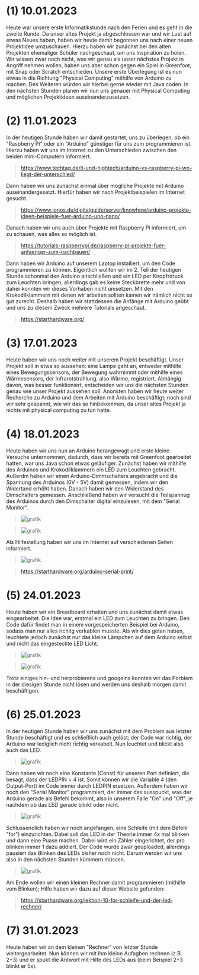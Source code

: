 # (1) 10.01.2023

Heute war unsere erste Informatikstunde nach den Ferien und es geht in die zweite Runde. Da unser altes Projekt ja abgeschlossen war und wir Lust auf etwas Neues haben, haben wir heute damit begonnen uns nach einer neuen Projektidee umzuschauen. Hierzu haben wir zunächst bei den alten Projekten ehemaliger Schüler nachgeschaut, um uns Inspiration zu holen. Wir wissen zwar noch nicht, was wir genau als unser nächstes Projekt in Angriff nehmen wollen, haben uns aber schon gegen ein Spiel in Greenfoot, mit Snap oder Scratch entschieden. 
Unsere erste Überlegung ist es nun etwas in die Richtung "Physical Computing" mithilfe von Arduino zu machen. Des Weiteren würden wir hierbei gerne wieder mit Java coden. In den nächsten Stunden planen wir nun uns genauer mit Physical Computing und möglichen Projektideen auseinanderzusetzen.  

# (2) 11.01.2023

In der heutigen Stunde haben wir damit gestartet, uns zu überlegen, ob ein "Raspberry Pi" oder ein "Arduino" günstiger für uns zum programmieren ist. Hierzu haben wir uns im Internet zu den Unterschieden zwischen den beiden mini-Computern informiert. 

> https://www.techtag.de/it-und-hightech/arduino-vs-raspberry-pi-wo-liegt-der-unterschied/

Dann haben wir uns zunächst einmal über mögliche Projekte mit Arduino auseinandergesetzt. Hierfür haben wir nach Projektbeispielen im Internet gesucht. 

> https://www.ionos.de/digitalguide/server/knowhow/arduino-projekte-ideen-beispiele-fuer-arduino-uno-nano/

Danach haben wir uns auch über Projekte mit Raspberry Pi informiert, um zu schauen, was alles so möglich ist. 

> https://tutorials-raspberrypi.de/raspberry-pi-projekte-fuer-anfaenger-zum-nachbauen/

Dann haben wir Arduino auf unserem Laptop installiert, um den Code programmieren zu können. 
Eigentlich wollten wir im 2. Teil der heutigen Stunde schonmal den Arduino anschließen und ein LED per Knopfrdruck zum Leuchten bringen, allerdings gab es keine Steckbrette mehr und von daher konnten wir dieses Vorhaben nicht umsetzen. Mit den Krokodilklammern mit denen wir arbeiten sollten kamen wir nämlich nicht so gut zurecht. 
Deshalb haben wir stattdessen die Anfänge mit Arduino geübt und uns zu diesem Zweck mehrere Tutorials angeschaut. 

> https://starthardware.org/

# (3) 17.01.2023

Heute haben wir uns noch weiter mit unserem Projekt beschäftigt. Unser Projekt soll in etwa so aussehen: eine Lampe geht an, entweder mithilfe eines Bewegungssensors, der Bewegung wahrnimmt oder mithilfe eines Wärmesensors, der Infrarotstrahlung, also Wärme, registriert. Abhängig davon, was besser funktioniert, entscheiden wir uns die nächsten Stunden genau wie unser Projekt aussehen soll. 
Anonsten haben wir heute weiter Recherche zu Arduino und dem Arbeiten mit Arduino beschäftigt; noch sind wir sehr gespannt, wie wir das so hinbekommen, da unser altes Projekt ja nichts mit physical computing zu tun hatte. 

# (4) 18.01.2023

Heute haben wir uns nun an Arduino herangewagt und erste kleine Versuche unternommen, dadurch, dass wir bereits mit Greenfoot gearbeitet hatten, war uns Java schon etwas geläufiger. Zunächst haben wir mithilfe des Arduinos und Krokodilklammern ein LED zum Leuchten gebracht. Außerdm haben wir einen Arduino-Dimmschalters angebracht und die Spannung des Arduinos (0V - 5V) damit gemessen, indem wir den Widertand erhöht haben. Danach haben wir den Widerstand des Dimschalters gemessen. Anschließend haben wir versucht die Teilspannug des Arduinos durch den Dimschalter digital einzulesen, mit dem "Serial Monitor".

> ![grafik](https://user-images.githubusercontent.com/111414662/213119963-d4e1d268-f1b5-4654-a84a-52813ae486ed.png)

> ![grafik](https://user-images.githubusercontent.com/111414662/213120056-37aa18b0-5346-46fc-b273-fdb922730cc1.png)


Als Hilfestellung haben wir uns im Internet auf verschiedenen Seiten informiert.

> ![grafik](https://user-images.githubusercontent.com/111414662/213120124-8691201d-1a89-4dc6-bc55-7f31ace56056.png)

> https://starthardware.org/arduino-serial-print/ 

# (5) 24.01.2023

Heute haben wir ein Breadboard erhalten und uns zunächst damit etwas eingearbeitet. Die Idee war, erstmal ein LED zum Leuchten zu bringen. Den Code dafür findet man in einem vorgespeicherten Beispiel bei Arduino, sodass man nur alles richitg verkablen musste. Als wir dies getan haben, leuchtete jedoch zunächst nur das kleine Lämpchen auf dem Arduino selbst und nicht das eingesteckte LED Licht. 

> ![grafik](https://user-images.githubusercontent.com/111414662/214284597-481c5b2b-ddec-45c5-8749-58d83a63cbad.png)

> ![grafik](https://user-images.githubusercontent.com/111414662/214287320-c7902ea7-4535-45a2-ab81-e6d8eedd8b7c.png)

Trotz einiges hin- und herprobierens und googelns konnten wir das Porblem in der diesigen Stunde nicht lösen und werden uns deshalb morgen damit beschäftigen. 

# (6) 25.01.2023

In der heutigen Stunde haben wir uns zunächst mit dem Problem aus letzter Stunde beschäftigt und es schließlich auch gelöst; der Code war richtig, der Arduino war lediglich nicht richtig verkabelt. Nun leuchtet und blickt also auch das LED. 

> ![grafik](https://user-images.githubusercontent.com/111414662/214511096-e875ac4f-50a9-4fd1-b34d-3a35d2944c06.png)

Dann haben wir noch eine Konstante (Const) für unseren Port definiert, die besagt, dass der LEDPIN = 4 ist. Somit können wir die Variable 4 (den Output-Port) im Code immer durch LEDPIN ersetzen. 
Außerdem haben wir noch den "Serial Monitor" programmiert, der immer das ausspuckt, was der Arduino gerade als Befehl bekommt, also in unserem Falle "On" und "Off", je nachdem ob das LED gerade blinkt oder nicht. 

> ![grafik](https://user-images.githubusercontent.com/111414662/214511163-209a0e23-54d5-4d39-994d-acc94652655c.png)

Schlussendlich haben wir noch angefangen, eine Schleife (mit dem Befehl "for") einzurichten. Dabei soll das LED in der Theorie immer 4x mal blinken und dann eine Puase machen. Dabei wird ein Zähler eingerichtet, der pro blinken immer 1 dazu addiert. Der Code wurde zwar geuploaded, allerdings pausiert das Blinken des LEDs bisher noch nicht. Darum werden wir uns also in den nächsten Stunden kümmern müssen. 

> ![grafik](https://user-images.githubusercontent.com/111414662/214514180-0dcd95bb-6dea-4599-b2c6-7002d7ee1267.png)

Am Ende wollen wir einen kleinen Rechner damit programmieren (mithilfe vom Blinken); Hilfe haben wir dazu auf dieser Website gefunden: 

> https://starthardware.org/lektion-10-for-schleife-und-der-led-rechner/

# (7) 31.01.2023

Heute haben wir an dem kleinen "Rechner" von letzter Stunde weitergearbeitet. Nun können wir mit ihm kleine Aufagben rechnen (z.B. 2+3) und er spukt die Antwort mit Hilfe des LEDs aus (beim Beispiel 2+3 blinkt er 5x).
